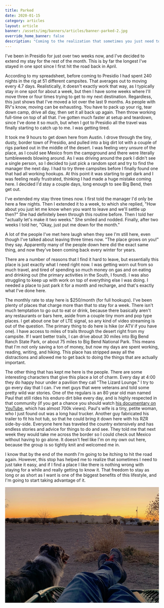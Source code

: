 ```yaml
---
title: Parked
date: 2020-01-15
category: articles
layout: article
banner: /assets/img/banners/articles/banner-parked-2.jpg
override_home_banner: false
description: "Coming to the realization that sometimes you just need to park it for a bit"
---
```


I've been in Presidio for just over two weeks now, and I've decided to extend my stay for the rest of the month. This is by far the longest I've stayed in one spot since I first hit the road back in April.

According to my spreadsheet, before coming to Presidio I had spent 240 nights in the rig at 51 different campsites. That averages out to moving every 4.7 days. Realistically, it doesn't exactly work that way, as I typically stay in one spot for about a week, but then I have some weeks where I'll move three or four times trying to get to my next destination. Regardless, this just shows that I've moved a lot over the last 9 months. As people with RV's know, moving can be exhausting. You have to pack up your rig, tear down camp, drive all day, then set it all back up again. Then throw working full-time on top of all that. I've gotten much faster at setup and teardown, since I've done it so much, but when I got to Presidio all the travel was finally starting to catch up to me. I was getting tired. 

It took me 9 hours to get down here from Austin. I drove through the tiny, dusty, border town of Presidio, and pulled into a big dirt lot with a couple of rigs parked out in the middle of the desert. I was feeling very unsure of the place, as I could see Mexico from the campground and there were literally tumbleweeds blowing around. As I was driving around the park I didn't see a single person, so I decided to just pick a random spot and try to find the manager the next day. I had to try three campsites before I finally found one that had all working hookups. At this point it was starting to get dark and I was feeling really frustrated, thinking I had made a huge mistake coming here. I decided I'd stay a couple days, long enough to see Big Bend, then get out. 

I've extended my stay three times now. I first told the manager I'd only be here a few nights. Then I extended it to a week, to which she replied, "How about you just let me know when you want to leave and we'll settle up then?" She had definitely been through this routine before. Then I told her "actually let's make it two weeks." She smiled and nodded. Finally, after two weeks I told her, "Okay, just put me down for the month." 

A lot of the people I've met here laugh when they see I'm still here, even though I've talked about leaving three times now. "The place grows on you!" they say. Apparently many of the people down here did the exact same thing, and now they've been coming back every winter for years.

There are a number of reasons that I find it hard to leave, but essentially this place is just exactly what I need right now. I was getting worn out from so much travel, and tired of spending so much money on gas and on eating and drinking out (the primary activities in the South, I found). I was also struggling to keep up with work on top of everything else I was doing. I needed a place to just park it for a month and recharge, and that's exactly what I've done here.

The monthly rate to stay here is $250/month (for full hookups). I've been plenty of places that charge more than that to stay for a week. There isn't much temptation to go out to eat or drink, because there basically aren't any restaurants or bars here, aside from a couple tiny mom and pop type places. I get about one bar of LTE signal, so any kind of video streaming is out of the question. The primary thing to do here is hike (or ATV if you have one). I have access to miles of trails through the desert right from my campsite. If I want better trails, I can drive about 30 miles into Big Bend Ranch State Park, or about 75 miles to Big Bend National Park. This means that I'm not only saving a ton of money, but now my days are spent working, reading, writing, and hiking. This place has stripped away all the distractions and allowed me to get back to doing the things that are actually important.

The other thing that has kept me here is the people. There are some interesting characters that give this place a lot of charm. Every day at 4:00 they do happy hour under a pavilion they call "The Lizard Lounge." I try to go every day that I can. I've met guys that were veterans and told some pretty wild war stories. One of the regulars is an 80 year old man named Paul that still rides his enduro dirt bike every day, and is highly respected in that community (if you get a chance you should watch [his documentary on YouTube](https://www.youtube.com/watch?v=K_T41kJm-PE), which has almost 700k views). Paul's wife is a tiny, petite woman, who I just found out was a long haul trucker. Another guy fabricated his trailer to fit his hot tub, so that he could bring it down here with his RZR side-by-side. Everyone here has traveled the country extensively and has endless stories and advice for things to do and see. They told me that next week they would take me across the border so I could check out Mexico without having to go alone. It doesn't feel like I'm on my own out here, because the group is so tightly knit and welcomed me in.

I know that by the end of the month I'm going to be itching to hit the road again. However, this stop has helped me to realize that sometimes I need to just take it easy, and if I find a place I like there is nothing wrong with staying for a while and really getting to know it. That freedom to stay as long or as short as I want is one of the biggest benefits of this lifestyle, and I'm going to start taking advantage of it.


![alt text](/assets/img/articles/parked/img-parked.jpg)




